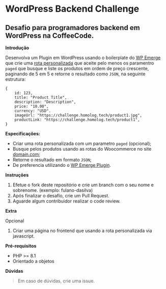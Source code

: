# WordPress Backend Challenge
## Desafio para programadores backend em WordPress na CoffeeCode.

**Introdução**

Desenvolva um Plugin em WordPress usando o boilerplate do [WP Emerge](https://docs.wpemerge.com/#/starter/plugin/quickstart) que crie uma [rota personalizada](https://developer.wordpress.org/rest-api/extending-the-rest-api/adding-custom-endpoints/) que aceite pelo menos os paramentro `paged` que busque e liste os produtos em ordem de preço crescente, paginando de 5 em 5 e retorne o resultado como `JSON`, na seguinte estrutura:
```
{
    id: 123,
    title: "Product Title",
    description: "Description",
    price: "10.00",
    currency: "USD".
    imageUrl: "https://challenge.homolog.tech/product1.jpg",
    productLink: "https://challenge.homolog.tech/product1",
}
```

**Especifícações:**

* Criar uma rota personalizada com um parametro `paged` (opcional);
* Busque pelos produtos usando as rotas do Woocommerce no site [domain.com](https://challenge.homolog.tech/);
* Retorne o resultado em formato `JSON`;
* De preferencia utilizando o [WP Emerge Plugin](https://docs.wpemerge.com/#/starter/plugin/quickstart).

**Instruções**

1. Efetue o fork deste repositório e crie um branch com o seu nome e sobrenome. (exemplo: fulano-dasilva)
2. Após finalizar o desafio, crie um Pull Request.
3. Aguarde algum contribuidor realizar o code review.

**Extra**

Opcional
1. Criar uma página no frontend que usando a rota personalizada via javascript.

**Pré-requisitos**

* PHP >= 8.1
* Orientado a objetos

**Dúvidas**

> Em caso de dúvidas, crie uma issue.
